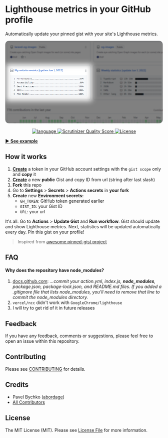 # Lighthouse metrics in your GitHub profile

Automatically update your pinned gist with your site's Lighthouse metrics.

<p style="text-align: center;" align="center">
<a href="https://github.com/abordage" title="Lighthouse Metrics Gist">
    <img alt="Lighthouse Metrics Gist" 
         src="https://github.com/abordage/lighthouse-box/blob/master/docs/images/lighthouse-box-example-830-rounded.png">
</a>
</p>


<p style="text-align: center;" align="center">

<a href="https://github.com/abordage" title="language">
    <img alt="language" src="https://img.shields.io/badge/language-typescript-blue">
</a>

<a href="https://scrutinizer-ci.com/g/abordage/lighthouse-box/" title="Scrutinizer Quality Score">
    <img alt="Scrutinizer Quality Score" 
         src="https://scrutinizer-ci.com/g/abordage/lighthouse-box/badges/quality-score.png?b=master">
</a>


<a href="https://github.com/abordage/lighthouse-box/blob/master/LICENSE.md" title="License">
    <img alt="License" src="https://img.shields.io/github/license/abordage/lighthouse-box">
</a>

</p>


[▶ **See example**](https://github.com/abordage)

## How it works

1. [**Create**](https://github.com/settings/tokens/new) a token in your GitHub account settings with the `gist scope`
   only and **copy** it
2. [**Create**](https://gist.github.com) a new **public** Gist and copy ID from url (string after last slash)
3. **Fork** this repo
4. Go to **Settings** > **Secrets** > **Actions secrets** in **your fork**
5. **Create** new **Environment secrets:**
    - `GH_TOKEN`: GitHub token generated earlier
    - `GIST_ID`: your Gist ID
    - `URL`: your url

It's all. Go to **Actions** > **Update Gist** and **Run workflow**. Gist should update and show Lighthouse metrics.
Next, statistics will be updated automatically every day. Pin this gist on your profile!

> Inspired from [awesome pinned-gist project](https://github.com/matchai/awesome-pinned-gists)

## FAQ

#### Why does the repository have node_modules?

1. [docs.github.com](https://docs.github.com/en/actions/creating-actions/creating-a-javascript-action#commit-tag-and-push-your-action-to-github): _...commit your action.yml, index.js, **node_modules**, package.json, package-lock.json, and README.md
   files. If you added a .gitignore file that lists node_modules, you'll need to remove that line to commit the node_modules
   directory._ 
2. `vercel/ncc` didn't work with `GoogleChrome/lighthouse`
3. I will try to get rid of it in future releases

## Feedback

If you have any feedback, comments or suggestions, please feel free to open an issue within this repository.

## Contributing

Please see [CONTRIBUTING](https://github.com/abordage/.github/blob/master/CONTRIBUTING.md) for details.

## Credits

- Pavel Bychko ([abordage](https://github.com/abordage))
- [All Contributors](https://github.com/abordage/lighthouse-box/graphs/contributors)

## License

The MIT License (MIT). Please see [License File](LICENSE.md) for more information.
